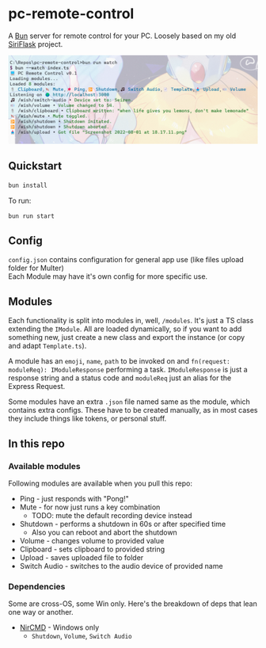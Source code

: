 # pc-remote-control

A [Bun](https://bun.sh) server for remote control for your PC. Loosely based on my old [SiriFlask](https://github.com/Rosalina121/SiriFlask) project.  

![Example CLI](example.png)

## Quickstart

```bash
bun install
```

To run:

```bash
bun run start
```

## Config
`config.json` contains configuration for general app use (like files upload folder for Multer)  
Each Module may have it's own config for more specific use.

## Modules

Each functionality is split into modules in, well, `/modules`. It's just a TS class extending the `IModule`. All are loaded dynamically, so if you want to add something new, just create a new class and export the instance (or copy and adapt `Template.ts`).

A module has an `emoji`, `name`, `path` to be invoked on and `fn(request: moduleReq): IModuleResponse` performing a task. `IModuleResponse` is just a response string and a status code and `moduleReq` just an alias for the Express Request.

Some modules have an extra `.json` file named same as the module, which contains extra configs. These have to be created manually, as in most cases they include things like tokens, or personal stuff.

## In this repo

### Available modules

Following modules are available when you pull this repo:

-   Ping - just responds with "Pong!"
-   Mute - for now just runs a key combination
    -   TODO: mute the default recording device instead
-   Shutdown - performs a shutdown in 60s or after specified time
    -   Also you can reboot and abort the shutdown
-   Volume - changes volume to provided value
-   Clipboard - sets clipboard to provided string
-   Upload - saves uploaded file to folder
-   Switch Audio - switches to the audio device of provided name

### Dependencies

Some are cross-OS, some Win only. Here's the breakdown of deps that lean one way or another.

-   [NirCMD](https://www.nirsoft.net/utils/nircmd.html) - Windows only
    -   `Shutdown`, `Volume`, `Switch Audio`
